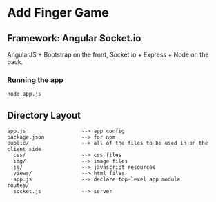 # Add Finger Game

## Framework: Angular Socket.io

AngularJS + Bootstrap on the front, Socket.io + Express + Node on the back.

### Running the app

```shell
node app.js
```

## Directory Layout
    
    app.js                  --> app config
    package.json            --> for npm
    public/                 --> all of the files to be used in on the client side
      css/                  --> css files
      img/                  --> image files
      js/                   --> javascript resources
      views/                --> html files
      app.js                --> declare top-level app module
    routes/
      socket.js             --> server


